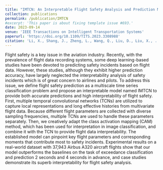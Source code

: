 ```yaml
---
title: "IMTCN: An Interpretable Flight Safety Analysis and Prediction Model Based on Multi-Scale Temporal Convolutional Networks"
collection: publications
permalink: /publication/IMTCN
#excerpt: 'This paper is about fixing template issue #693.'
date: 2023-09-14
venue: 'IEEE Transactions on Intelligent Transportation Systems'
paperurl: 'https://doi.org/10.1109/TITS.2023.3308988'
citation: 'Li, X., Shang, J., Zheng, L., Wang, Q., Liu, D., Liu, X., ... & Sun, H. (2023). IMTCN: An Interpretable Flight Safety Analysis and Prediction Model Based on Multi-Scale Temporal Convolutional Networks. IEEE Transactions on Intelligent Transportation Systems.'
---
```


Flight safety is a key issue in the aviation industry. Recently, with the prevalence of flight data recording systems, some deep learning-based studies have been devoted to predicting safety incidents based on flight data. However, these studies, although they exhibit higher prediction accuracy, have largely neglected the interpretability analysis of safety incidents which is of great concern to airlines and pilots. To address this issue, we define flight safety prediction as a multiscale time series classification problem and propose an interpretable model named IMTCN to provide both accurate predictions and high interpretability of flight safety. First, multiple temporal convolutional networks (TCNs) are utilized to capture local representations and long effective histories from multivariate flight data. Because different flight parameters are collected with diverse sampling frequencies, multiple TCNs are used to handle these parameters separately. Then, we creatively adapt the class activation mapping (CAM) method, which has been used for interpretation in image classification, and combine it with the TCN to provide flight data interpretability. The established model can pinpoint key flight parameters and corresponding moments that contribute most to safety incidents. Experimental results on a real-world dataset with 37,943 Airbus A320 aircraft flights show that our model outperforms the baselines on the task of exceedance classification and prediction 2 seconds and 4 seconds in advance, and case studies demonstrate its superb interpretability for flight safety analysis.
